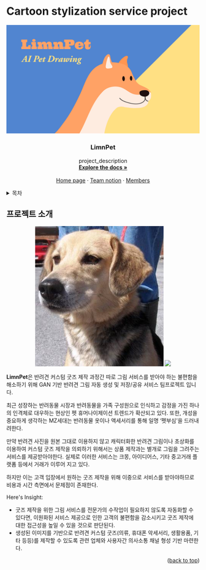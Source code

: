# Cartoon stylization service project

<div align="center">
  <a href="https://github.com/LiJell/Final-pjt">
    <img src="/assets/README/My%20project.jpg">
  </a>

<h3 align="center">LimnPet</h3>

  <p align="center">
    project_description
    <br />
    <a href="https://github.com/LiJell/Final-pj"><strong>Explore the docs »</strong></a>
    <br />
    <br />
    <a href="https://www.limnpet.ml/">Home page</a>
    ·
    <a href="https://www.notion.so/limnpet/LimnPet-537f6461d3234937ab94dee11671d22a">Team notion</a>
    ·
    <a href="#팀-소개">Members</a>
  </p>
</div>

<!-- TABLE OF CONTENTS -->
<details>
  <summary>목차</summary>
  <ol>
    <li>
      <a href="#프로젝트-소개">프로젝트</a>
      <ul>
        <li><a href="#팀소개">팀소개</a></li>
      </ul>
    </li>
    <li>
      <a href="#getting-started">Getting Started</a>
      <ul>
        <li><a href="#prerequisites">Prerequisites</a></li>
        <li><a href="#installation">Installation</a></li>
      </ul>
    </li>
    <li><a href="#usage">Usage</a></li>
    <li><a href="#roadmap">Roadmap</a></li>
    <li><a href="#contributing">Contributing</a></li>
    <li><a href="#license">License</a></li>
    <li><a href="#contact">Contact</a></li>
    <li><a href="#acknowledgments">Acknowledgments</a></li>
  </ol>
</details>

<!-- ABOUT THE PROJECT -->

## 프로젝트 소개

<div align="center">
	<a>
    	<img src="assets/README/dog.jpg">
    	<img src="assets/README/gif-16515419712193.gif">
    </a>
</div>

**LimnPet**은 반려견 커스텀 굿즈 제작 과정간 따로 그림 서비스를 받아야 하는 불편함을 해소하기 위해 GAN 기반 반려견 그림 자동 생성 및 저장/공유 서비스 팀프로젝트 입니다.

최근 성장하는 반려동물 시장과 반려동물을 가족 구성원으로 인식하고 감정을 가진 하나의 인격체로 대우하는 현상인 펫 휴머나이제이션 트렌드가 확산되고 있다. 또한, 개성을 중요하게 생각하는 MZ세대는 반려동물 옷이나 액세서리를 통해 일명 ‘펫부심’을 드러내려한다.

만약 반려견 사진을 원본 그대로 이용하지 않고 캐릭터화한 반려견 그림이나 초상화를 이용하여 커스텀 굿즈 제작을 의뢰하기 위해서는 상품 제작과는 별개로 그림을 그려주는 서비스를 제공받아야한다. 실제로 이러한 서비스는 크몽, 아이디어스, 기타 중고거래 플랫폼 등에서 거래가 이루어 지고 있다.

하지만 이는 고객 입장에서 원하는 굿즈 제작을 위해 이중으로 서비스를 받아야하므로 비용과 시간 측면에서 문제점이 존재한다.

Here's Insight:

- 굿즈 제작을 위한 그림 서비스를 전문가의 수작업이 필요하지 않도록 자동화할 수 있다면, 이원화된 서비스 제공으로 인한 고객의 불편함을 감소시키고 굿즈 제작에 대한 접근성을 높일 수 있을 것으로 판단된다.
- 생성된 이미지를 기반으로 반려견 커스텀 굿즈(의류, 휴대폰 악세서리, 생활용품, 기타 등등)를 제작할 수 있도록 관련 업체와 사용자간 의사소통 채널 형성 기반 마련한다.

<p align="right">(<a href="#top">back to top</a>)</p>

<!-- ### 프로젝트 목표

- 이제는 가족의 구성원인 나의 반려동물만을 위한 카툰/그림 형식의 캐릭터 생성
- 높은 비용과 오랜 제작기간이 필요한 수작업 반려동물 굿즈의 문제점을 해결
  - 전문가의 작업이 필요했던 반려동물 캐릭터화 또는 그림을 자동하여 비용과 시간을 절약
  - 생성된 이미지를 커스터마이징 굿즈 제작 업체에 제공하여 손쉽게 나만의 굿즈 구매
- 반려동물과 커스터마이징 업체 중개를 통해 **반려동물 관련 새로운 시장 및 문화를 형성하고자 함**

<br/><br/>

### 팀소개

<table align=center>
  <tr>
    <td align="center">
      <a href="https://github.com/LiJell">
        <img src="https://avatars.githubusercontent.com/u/96508646?v=4" width="100px;" alt=""/>
        <br />
        <sub>김한주</sub>
      </a>
    </td>
    <td align="center">
      <a href="https://github.com/kkally">
        <img src="https://avatars.githubusercontent.com/u/96512254?v=4" width="100px;" alt=""/>
        <br />
        <sub>김민지</sub>
      </a>
    </td>
    <td align="center">
  <a href="https://github.com/yeonjaee">
        <img src="https://avatars.githubusercontent.com/u/96452659?v=4" width="100px;" alt=""/>
        <br />
        <sub>성연재</sub>
      </a>
    </td>
    <td align="center">
      <a href="https://github.com/dodo-Riley">
        <img src="https://avatars.githubusercontent.com/u/96458726?v=4" width="100px;" alt=""/>
        <br />
        <sub>송종호</sub>
      </a>
    </td>
    <td align="center">
      <a href="https://github.com/gannak1">
        <img src="https://avatars.githubusercontent.com/u/96508708?v=4" width="100px;" alt=""/>
        <br />
        <sub>정영훈</sub>
      </a>
    </td>
  </tr>
</table>

<br/><br/>

### 기술 스택 및 수행 도구

<div align=center>
<img alt="Python" src ="https://img.shields.io/badge/Python-3776AB.svg?&style=for-the-badge&logo=Python&logoColor=white"/>
<img alt="html5" src ="https://img.shields.io/badge/html-%23E34F26.svg?&style=for-the-badge&logo=html5&logoColor=white"/>
<img alt="css3" src ="https://img.shields.io/badge/css-%231572B6.svg?&style=for-the-badge&logo=css3&logoColor=white"/>
<img alt="Javascript" src ="https://img.shields.io/badge/JavaScript-%23F7DF1E.svg?&style=for-the-badge&logo=Javascript&logoColor=white"/>
<img alt="jQuery" src ="https://img.shields.io/badge/jQuery-%230769AD.svg?&style=for-the-badge&logo=jQuery&logoColor=white"/>
<br><br>
<img alt="Selenium" src ="https://img.shields.io/badge/Selenium-%2343B02A.svg?&style=for-the-badge&logo=Selenium&logoColor=white"/>
<img alt="OpenCV" src ="https://img.shields.io/badge/OpenCV-%235C3EE8.svg?&style=for-the-badge&logo=OpenCV&logoColor=white"/>
<img alt="Numpy" src ="https://img.shields.io/badge/Numpy-%23013243.svg?&style=for-the-badge&logo=Numpy&logoColor=white"/>
<img alt="Tensorflow" src ="https://img.shields.io/badge/Tensorflow-%23FF6F00.svg?&style=for-the-badge&logo=Tensorflow&logoColor=white"/>
<img alt="Pytorch" src ="https://img.shields.io/badge/Pytorch-%23EE4C2C.svg?&style=for-the-badge&logo=Pytorch&logoColor=white"/>
<br><br>
<img alt="Notion" src ="https://img.shields.io/badge/Notion-000000.svg?&style=for-the-badge&logo=notion&logoColor=white"/>
<img alt="GitHub" src ="https://img.shields.io/badge/Github-%23181717.svg?&style=for-the-badge&logo=GitHub&logoColor=white"/>
<img alt="Microsoft PowerPoint" src ="https://img.shields.io/badge/Microsoft%20PowerPoint-%23B7472A.svg?&style=for-the-badge&logo=Microsoft PowerPoint&logoColor=white"/>
<img alt="adobe photoshop" src ="https://img.shields.io/badge/Adobe%20Photoshop-%2331A8FF.svg?&style=for-the-badge&logo=adobe photoshop&logoColor=white"/>
<img alt="google drive" src ="https://img.shields.io/badge/google%20colab-%23F9AB00.svg?&style=for-the-badge&logo=googledrive&logoColor=white"/>
<br><br>
<img alt="google colab" src ="https://img.shields.io/badge/Googlecolab%20Drive-%234285F4.svg?&style=for-the-badge&logo=Googlecolab&logoColor=white"/>
<img alt="Visual Studio Code" src ="https://img.shields.io/badge/Visual%20Studio%20Code-%20-%23007ACC.svg?&style=for-the-badge&logo=VisualStudioCode&logoColor=white"/>
<br><br>
<img alt="Addthis" src ="https://img.shields.io/badge/Addthis-%23FF6550.svg?&style=for-the-badge&logo=Addthis&logoColor=white"/>
<img alt="Disqus" src ="https://img.shields.io/badge/Disqus-%232E9FFF.svg?&style=for-the-badge&logo=Disqus&logoColor=white"/>
<img alt="Bootstrap" src ="https://img.shields.io/badge/Bootstrap-%237952B3.svg?&style=for-the-badge&logo=Bootstrap&logoColor=white"/>
<img alt="Flask" src ="https://img.shields.io/badge/Flask-%23000000.svg?&style=for-the-badge&logo=Flask&logoColor=white"/>
<img alt="Pythonanywhere" src ="https://img.shields.io/badge/Python-Anywhere-%233776AB.svg?&style=for-the-badge&logo=Pythonanywhere&logoColor=white"/>
<img alt="Freenom" src ="https://img.shields.io/badge/Freenom-%23744AB.svg?&style=for-the-badge&logo=Freenom&logoColor=white"/>
</div>

<br><br>

## 구현 기능

<br><br>

### 주요 기능

- 반려견 사진 업로드 또는 촬영 및 원하는 스타일 선택
- 업로드 대상 파일에 대한 적합성 판단(지나치게 작거나 큰 용량의 파일은 ‘올바른 결과가 나오지 않거나 시간이 오래 걸릴 수 있음’ 또는 파일 재등록 요청 메시지 출력)
- 학습된 모델을 통해 사진을 그림으로 변환
- 변환된 이미지 화면 표시 및 저장/공유 여부 확인
- 사용자 요청에 따른 이미지 저장/공유 혹은 화면 초기화
- 이미지 변환에 대한 사용자 반응 및 피드백 수집을 위한 댓글 페이지 제공
- 변환 이미지를 활용해 굿즈를 제작할 수 있는 업체 목록 및 간단한 소개 표시
- 사용자가 선택한 업체 페이지로 이동

### 추가 기능

- 사진 전체가 아닌 반려견 영역만 따로 추출하여 이미지 변환
- 저화질 이미지 화질 개선

<br><br>

## 향후 계획

- [ ] 체크 안됨
- [x] 체크 됨

<br><br>

## 자료 및 코드 출처

segmentation: [pytorch hub](https://github.com/kairess/semantic-segmentation-pytorch)

cartoonGAN: https://github.com/mnicnc404/CartoonGan-tensorflow

Real_esrGAN: https://github.com/xinntao/Real-ESRGAN

---

#### 1st. iteration

- goal 1

  - 반려견 사진 카툰화

    - 사진입력/제거 기능 구현
    - CartoonGAN 모델 이용하려 사진을 Cartoon화
    - return 이미지를 웹과 앱상에 post

- goal 2

  - 소셜 네트워크 기능
    - 댓글 기능 추가
    - 피드백 수용
    - SNS 공유기능 추가

- goal 3

  - 웹, 앱 배포

#### 2nd. iteration

- goal 1
  - segmentation 추가
    - 배경을 제외한 반려동물 사진만 캐릭터화
    - UX/UI 개선
    - 모델 개선 - 원하는 디자인 > 추가학습
      - 모델개수
- goal 2
  - 앱/웹 배포를 통해 얻은 feedback 추가

#### 3rd. iteration

- goal 1
  - 캐릭터화된 사진을 굿즈 구매로 연결
    - 카테고리 별로 사업자 구분
      - 사업자 정보 제공
    - 사진을 굿즈 사업자에게 전달
      - 굿즈 제작 및 구매
- goal 2
  - 앱/웹 배포를 통해 얻은 feedback 추가
- goal 3
  - google colab 말고 제대로된 서버 구축해서 이용방안 탐구

---

### 구현 방법

#### 웹

- 기본 웹페이지 구성
  - Home, About, Service, Contact, Goods, Languages 메뉴 제공
- flask를 이용한 API 빌드
- Pythonanywhere을 이용한 서버구축과 배포
  - 추후 EC2로 옮길 예정
- 도메인 설정
  - Freenom에서 무료 DNS 구입
- 검색엔진 최적화 SEO
  - robots.txt, sitemap.xml 추가
- favicon 추가

- Home

  - 서비스로 바로 이동하는 버튼 생성
  - LimnPet이 제공하는 서비스관련 내용
    - 슬라이드 형식 사진 제공

- About

  - LimnPet과 우리 팀에 대한 설명

- Service

  - 웹/앱 사진 입력, 삭제기능

    - codepen 사용하여 아주 기본적인 template 가져오기
      - HTML/CSS/Javascript 수정하여 완전히 다른 디자인과 UX/UI 변경

  - 학습한 CartoonGAN과 연결

  - 댓글창 구현

    - DISQUS를 이용한 댓글기능 구현 ( Backend 안해도됨)

      - SNS 공유, 움짤(gif), 이미지 첨부, 텍스트 꾸미기 기능, 좋아요, 싫어요, 대댓글 기능 등 엄청나게 다양한 기능 추가
      - SEO에도 도움됨( 검색엔진 최적화)

  - AddThis로 공유하기 버튼 따로 만들기

    - SNS마다 API연결 안해도 됨

- Contact
  - 팀원들의 연락처 정보 제공
- Goods
  - 다양한 굿즈회사로 연결

---

#### 앱

##### Plan1

- ReatNative를 이용해서 앱 만들기

  - Webview 이용하기
    - 인터넷 화면을 앱에 띄우는 기술

- 환경설정

  - React-Native & Expo 개발 환경 설정

    - Node.js, Expo, React Native = 구름 IDE로 해결
      - container에서 React Native 선택 후 생성

  - Android & iOS 앱 코딩

    - React Native를 도와주는 Expo(테스트와 배포)를 이용
      - expo react web view 검색 > inastallation (terminal)> Usage (App.js) 대체 > 저장
      - expo 어플 다운뒤 QR 찍어서 직접 확인가능

  - 앱 마켓 출시 준비

    - 출시를 위한 설정(아이콘이나 스플래시 이미지) , APK 파일 제작

      - App.json

        - 앱 이름설정

        - 앱 아이콘과 스플래쉬 이미지 변경

        - Expo에서 규격 확인 후 변경

    - Install Expo CLI를 이용

      - terminal에서 npm install > .expo 폴더 삭제

    - configure app.json
      - app.json에 추가
      - package 이름 변경
    - 카메라 접근 허용
      - expo permissions
        - installation( terminal)
      - app.json 필요한 권한만 추가
    - Run Build
    - APK 다운 > 무시하고 설치

- 앱 배포하기
  - google store
    - 한번만 내면 됨
  - one store
    - 네이버
  - Applaunchpad
    - 앱 스크린 샷 (다양함)

##### Plan2

- PWA를 이용한 앱 생성 -->
